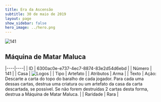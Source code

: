 ```yaml
---
title: Era da Ascensão
subtitle: 30 de maio de 2019
layout: page
show_sidebar: false
hero_image: ../hero.png
---
```


![141](https://cdn.keyforgegame.com/media/card_front/pt/435_141_VJ6VRR6QGF4C_pt.png)

## Máquina de Matar Maluca

|----|----|
| ID | 6300ac0e-e737-4ec7-8874-83e2d54d6ebd |
| Número | 141 |
| Casa | ![Logos](https://archonarcana.com/images/thumb/c/ce/Logos.png/22px-Logos.png "Logos") |
| Tipo | Artefato |
| Atributos | Arma |
| Texto | Ação: Descarte a carta do topo do baralho de cada jogador. Para cada  uma dessas cartas, destrua uma criatura ou um artefato da casa da carta descartada, se possível. Se não forem destruídas 2 cartas desta forma,  destrua a Máquina de Matar Maluca. |
| Raridade | Rara |
